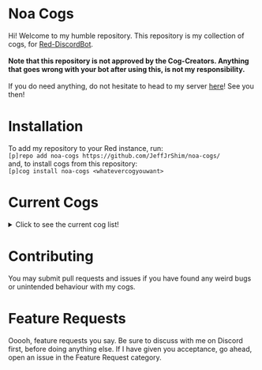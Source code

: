 # Noa Cogs <br>
Hi! Welcome to my humble repository. This repository is my collection of cogs, for [Red-DiscordBot](https://github.com/Cog-Creators/Red-DiscordBot). <br><br>
**Note that this repository is not approved by the Cog-Creators. Anything that goes wrong with your bot after using this, is not my responsibility.** <br><br>
If you do need anything, do not hesitate to head to my server [here](https://discord.gg/RSAetqdhRU)! See you then!

# Installation <br>
To add my repository to your Red instance, run: <br>
`[p]repo add noa-cogs https://github.com/JeffJrShim/noa-cogs/`<br>
and, to install cogs from this repository: <br>
`[p]cog install noa-cogs <whatevercogyouwant>`<br>

# Current Cogs <br>
<details>
<summary>Click to see the current cog list!</summary>
<br>
-FakeMod <br>- Fake moderation commands to troll with. <br>
-RandomNoa <br>- Shows a random Noa card from the official D4DJ Groovy Mix game. (NO leaks though.)
</details>

# Contributing <br>
You may submit pull requests and issues if you have found any weird bugs or unintended behaviour with my cogs. <br>

# Feature Requests <br>
Ooooh, feature requests you say. Be sure to discuss with me on Discord first, before doing anything else. If I have given you acceptance, go ahead, open an issue in the Feature Request category. 
